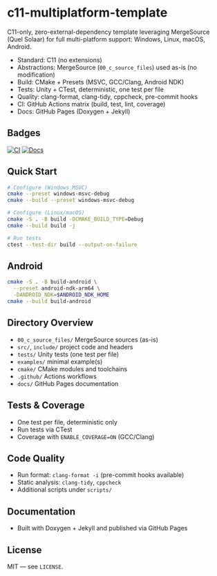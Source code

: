# c11-multiplatform-template

C11-only, zero-external-dependency template leveraging MergeSource (Quel Solaar) for full multi-platform support: Windows, Linux, macOS, Android.

- Standard: C11 (no extensions)
- Abstractions: MergeSource (`00_c_source_files`) used as-is (no modification)
- Build: CMake + Presets (MSVC, GCC/Clang, Android NDK)
- Tests: Unity + CTest, deterministic, one test per file
- Quality: clang-format, clang-tidy, cppcheck, pre-commit hooks
- CI: GitHub Actions matrix (build, test, lint, coverage)
- Docs: GitHub Pages (Doxygen + Jekyll)

## Badges

[![CI](https://github.com/ChubbyChuckles-Inc/c_project_template/actions/workflows/ci.yml/badge.svg)](../../actions/workflows/ci.yml)
[![Docs](https://github.com/ChubbyChuckles-Inc/c_project_template/actions/workflows/docs.yml/badge.svg)](../../actions/workflows/docs.yml)

## Quick Start

```bash
# Configure (Windows MSVC)
cmake --preset windows-msvc-debug
cmake --build --preset windows-msvc-debug

# Configure (Linux/macOS)
cmake -S . -B build -DCMAKE_BUILD_TYPE=Debug
cmake --build build -j

# Run tests
ctest --test-dir build --output-on-failure
```

## Android

```bash
cmake -S . -B build-android \
  --preset android-ndk-arm64 \
  -DANDROID_NDK=$ANDROID_NDK_HOME
cmake --build build-android
```

## Directory Overview

- `00_c_source_files/` MergeSource sources (as-is)
- `src/`, `include/` project code and headers
- `tests/` Unity tests (one test per file)
- `examples/` minimal example(s)
- `cmake/` CMake modules and toolchains
- `.github/` Actions workflows
- `docs/` GitHub Pages documentation

## Tests & Coverage

- One test per file, deterministic only
- Run tests via CTest
- Coverage with `ENABLE_COVERAGE=ON` (GCC/Clang)

## Code Quality

- Run format: `clang-format -i` (pre-commit hooks available)
- Static analysis: `clang-tidy`, `cppcheck`
- Additional scripts under `scripts/`

## Documentation

- Built with Doxygen + Jekyll and published via GitHub Pages

## License

MIT — see `LICENSE`.
